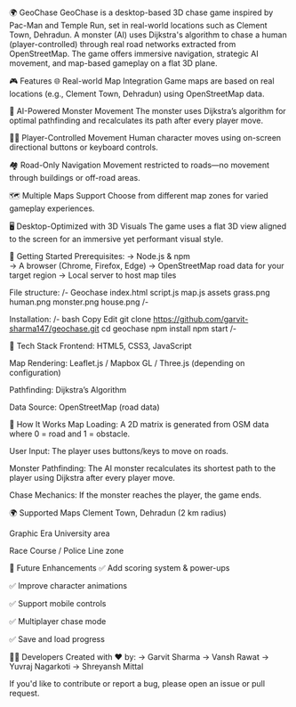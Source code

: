 🌍 GeoChase
GeoChase is a desktop-based 3D chase game inspired by Pac-Man and Temple Run, set in real-world locations such as Clement Town, Dehradun. A monster (AI) uses Dijkstra's algorithm to chase a human (player-controlled) through real road networks extracted from OpenStreetMap. The game offers immersive navigation, strategic AI movement, and map-based gameplay on a flat 3D plane.

🎮 Features
🌐 Real-world Map Integration
Game maps are based on real locations (e.g., Clement Town, Dehradun) using OpenStreetMap data.

🧭 AI-Powered Monster Movement
The monster uses Dijkstra’s algorithm for optimal pathfinding and recalculates its path after every player move.

🧍‍♂️ Player-Controlled Movement
Human character moves using on-screen directional buttons or keyboard controls.

🏘️ Road-Only Navigation
Movement restricted to roads—no movement through buildings or off-road areas.

🗺️ Multiple Maps Support
Choose from different map zones for varied gameplay experiences.

🖥️ Desktop-Optimized with 3D Visuals
The game uses a flat 3D view aligned to the screen for an immersive yet performant visual style.

🚀 Getting Started
Prerequisites:
-> Node.js & npm  
-> A browser (Chrome, Firefox, Edge)
-> OpenStreetMap road data for your target region
-> Local server to host map tiles

File structure:
/-
Geochase
  index.html
  script.js
  map.js
  assets
    grass.png
    human.png
    monster.png
    house.png
/-

Installation:
/-
bash
Copy
Edit
git clone https://github.com/garvit-sharma147/geochase.git
cd geochase
npm install
npm start
/-

🧠 Tech Stack
Frontend: HTML5, CSS3, JavaScript

Map Rendering: Leaflet.js / Mapbox GL / Three.js (depending on configuration)

Pathfinding: Dijkstra’s Algorithm

Data Source: OpenStreetMap (road data)

🧪 How It Works
Map Loading: A 2D matrix is generated from OSM data where 0 = road and 1 = obstacle.

User Input: The player uses buttons/keys to move on roads.

Monster Pathfinding: The AI monster recalculates its shortest path to the player using Dijkstra after every player move.

Chase Mechanics: If the monster reaches the player, the game ends.

🌍 Supported Maps
Clement Town, Dehradun (2 km radius)

Graphic Era University area

Race Course / Police Line zone

🔧 Future Enhancements
✅ Add scoring system & power-ups

✅ Improve character animations

✅ Support mobile controls

✅ Multiplayer chase mode

✅ Save and load progress

🧑‍💻 Developers
Created with ❤️ by:
-> Garvit Sharma
-> Vansh Rawat
-> Yuvraj Nagarkoti
-> Shreyansh Mittal

If you'd like to contribute or report a bug, please open an issue or pull request.
